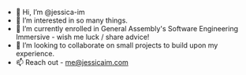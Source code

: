 - 👋 Hi, I’m @jessica-im
- 👀 I’m interested in so many things.
- 🌱 I’m currently enrolled in General Assembly's Software Engineering Immersive - wish me luck / share advice!
- 💞️ I’m looking to collaborate on small projects to build upon my experience.
- 📫 Reach out - me@jessicaim.com 

<!---
jessica-im/jessica-im is a ✨ special ✨ repository because its `README.md` (this file) appears on your GitHub profile.
You can click the Preview link to take a look at your changes.
--->
